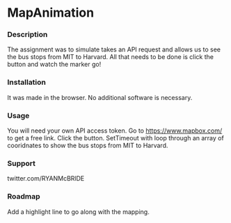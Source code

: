 # MapAnimation

### Description 
The assignment was to simulate takes an API request and allows us to see the bus stops from MIT to Harvard. All that needs to be done is click the button and watch the marker go! 

### Installation
It was made in the browser. No additional software is necessary.  

### Usage
You will need your own API access token. Go to https://www.mapbox.com/ to get a free link. Click the button. SetTimeout with loop through an array of cooridnates to show the bus stops from MIT to Harvard. 

### Support 
twitter.com/RYANMcBRlDE

### Roadmap
Add a highlight line to go along with the mapping. 
